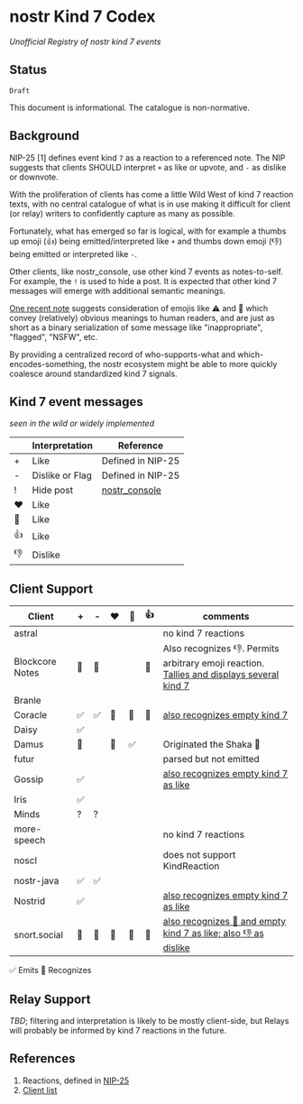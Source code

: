 # nostr Kind 7 Codex
_Unofficial Registry of nostr kind 7 events_

## Status

`Draft`

This document is informational. The catalogue is non-normative.

## Background

NIP-25 [1] defines event kind `7` as a reaction to a referenced note. The NIP suggests that clients SHOULD interpret `+` as like or upvote, and `-` as dislike or downvote.

With the proliferation of clients has come a little Wild West of kind 7 reaction texts, with no central catalogue of what is in use making it difficult for client (or relay) writers to confidently capture as many as possible.

Fortunately, what has emerged so far is logical, with for example a thumbs up emoji (👍) being emitted/interpreted like `+` and thumbs down emoji (👎) being emitted or interpreted like `-`.

Other clients, like nostr_console, use other kind 7 events as notes-to-self. For example, the `!` is used to hide a post. It is expected that other kind 7 messages will emerge with additional semantic meanings.

[One recent note](https://snort.social/e/note17wkwa42u4nn3ur8v94qcc73xksxj7crc0v9w738jwcsym8trz9lsw5ylnt) suggests consideration of emojis like ⚠️ and 🔞 which convey (relatively) obvious meanings to human readers, and are just as short as a binary serialization of some message like "inappropriate", "flagged", "NSFW", etc.

By providing a centralized record of who-supports-what and which-encodes-something, the nostr ecosystem might be able to more quickly coalesce around standardized kind 7 signals.

## Kind 7 event messages
_seen in the wild or widely implemented_

|   | Interpretation  | Reference         |
| - | --------------- | ----------------- |
| + | Like            | Defined in NIP-25 |
| - | Dislike or Flag | Defined in NIP-25 |
| ! | Hide post       | [nostr_console](https://github.com/vishalxl/nostr_console/blob/f376e58abcdcb87f8f95a81e0b8eaf01099fa423/lib/console_ui.dart#L1358) |
| ❤️ | Like | |
| 🤙 | Like | |
| 👍 | Like | |
| 👎 | Dislike | |

## Client Support

| Client       | + | - | ❤️ | 🤙 | 👍 | comments |
| ------------ |---|---|---|---| --- |-------- |
| astral       |   |   |   |   |   | no kind 7 reactions |
| Blockcore Notes | 👀 | 👀 |   |   | 👀 | Also recognizes 👎. Permits arbitrary emoji reaction. [Tallies and displays several kind 7](https://github.com/block-core/blockcore-notes/blob/733e246e5ff5a0952af3b7bbe0119ba0aa2f7fd0/src/app/services/thread.ts#L253) |
| Branle       |   |   |   |   |   | |
| Coracle      | ✅ | ✅ | 👀 | 👀 | 👀 | [also recognizes empty kind 7](https://github.com/staab/coracle/blob/59c4fec4f0ed0c621597a522e97aa881a87fa576/src/util/nostr.js#L63) |
| Daisy        | ✅ |   |   |   |   |   | |
| Damus        | 👀 |   | 👀 | ✅ |   | Originated the Shaka 🤙 |
| futur        |   |   |   |   |   | parsed but not emitted |
| Gossip       | ✅ |   |   |   |   | [also recognizes empty kind 7 as like](https://github.com/mikedilger/gossip/blob/56813ae772e02bd627d393da4f8cd8ca687ada14/src/globals.rs#L170) |
| Iris         | ✅ |   |   |   |   | |
| Minds        | ? | ? |   |   |   | |
| more-speech  |   |   |   |   |   | no kind 7 reactions |
| noscl        |   |   |   |   |   | does not support KindReaction |
| nostr-java   | ✅ | ✅ |   |   |   | |
| Nostrid      | ✅ |   |   |   |   | [also recognizes empty kind 7 as like](https://github.com/lapulpeta/Nostrid/blob/fa28e2b99736573b5be8dd9a4fb7cb3154314a21/Nostrid.Core/Shared/NoteViewer.razor#L231) |
| snort.social | 👀 | 👀 | 👀 | 👀 | 👀 | [also recognizes 💯 and empty kind 7 as like; also 👎 as dislike](https://github.com/v0l/snort/blob/3cbec9f2727825558aec7be457d0b42074d8ffdf/src/Util.ts#L103) |

✅ Emits
👀 Recognizes

## Relay Support

_TBD_; filtering and interpretation is likely to be mostly client-side, but Relays will probably be informed by kind 7 reactions in the future.


## References
1. Reactions, defined in [NIP-25](https://github.com/nostr-protocol/nips/blob/master/25.md)
2. [Client list](https://github.com/aljazceru/awesome-nostr#clients)
